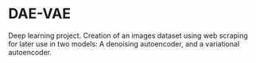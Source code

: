 # DAE-VAE
Deep learning project. Creation of an images dataset using web scraping for later use in two models: A denoising autoencoder, and a variational autoencoder.
